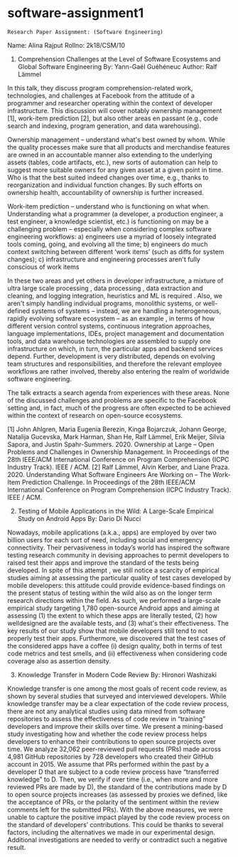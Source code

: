 # software-assignment1


	Research Paper Assignment: (Software Engineering) 
 
Name: Alina Rajput 
Rollno: 2k18/CSM/10 
 
01) Comprehension Challenges at the Level of Software Ecosystems and Global Software Engineering 
By: Yann-Gaël Guéhéneuc Author: Ralf Lämmel 
 
In this talk, they discuss program comprehension-related work, technologies, and challenges at Facebook from the attitude of a programmer and researcher operating within the context of developer infrastructure. This discussion will cover notably ownership management [1], work-item prediction [2], but also other areas en passant (e.g., code search and indexing, program generation, and data warehousing). 
 
Ownership management – understand what's best owned by whom. While the quality processes make sure that all products and merchandise features are owned in an accountable manner also extending to the underlying assets (tables, code artifacts, etc.), new sorts of automation can help to suggest more suitable owners for any given asset at a given point in time. Who is that the best suited indeed changes over time, e.g., thanks to reorganization and individual function changes. By such efforts on ownership health, accountability of ownership is further increased. 
 
Work-item prediction – understand who is functioning on what when. Understanding what a programmer (a developer, a production engineer, a test engineer, a knowledge scientist, etc.) is functioning on may be a challenging problem – especially when considering complex software engineering workflows: a) engineers use a myriad of loosely integrated tools coming, going, and evolving all the time; b) engineers do much context switching between different ‘work items’ (such as diffs for system changes); c) infrastructure and engineering processes aren't fully conscious of work items 
 
In these two areas and yet others in developer infrastructure, a mixture of ultra large scale processing , data processing , data extraction and cleaning, and logging integration, heuristics and ML is required . Also, we aren't simply handling individual programs, monolithic systems, or well-defined systems of systems – instead, we are handling a heterogeneous, rapidly evolving software ecosystem – as an example , in terms of how different version control systems, continuous integration approaches, language implementations, IDEs, project management and documentation tools, and data warehouse technologies are assembled to supply one infrastructure on which, in turn, the particular apps and backend services depend. Further, development is very distributed, depends on evolving team structures and responsibilities, and therefore the relevant employee workflows are rather involved, thereby also entering the realm of worldwide software 	engineering. 
 
The talk extracts a search agenda from experiences with these areas. None of the discussed challenges and problems are specific to the Facebook setting and, in fact, much of the progress are often expected to be achieved within the context of research on open-source ecosystems. 
 
[1]	John Ahlgren, Maria Eugenia Berezin, Kinga Bojarczuk, Johann George, Natalija Gucevska, Mark Harman, 
Shan He, Ralf Lämmel, Erik Meijer, Silvia Sapora, and Justin Spahr-Summers. 2020. Ownership at Large – Open Problems and Challenges in Ownership Management. In Proceedings of the 28th IEEE/ACM International Conference on Program Comprehension (ICPC Industry Track). IEEE / ACM. 
[2]	Ralf Lämmel, Alvin Kerber, and Liane Praza. 2020. Understanding What Software Engineers Are Working on – The Work-Item Prediction Challenge. In Proceedings of the 28th IEEE/ACM International Conference on Program Comprehension (ICPC Industry Track). IEEE / ACM. 
 







02) Testing of Mobile Applications in the Wild: A Large-Scale Empirical Study on Android Apps By: Dario Di Nucci 
 
Nowadays, mobile applications (a.k.a., apps) are employed by over two billion users for each sort of need, including social and emergency connectivity. Their pervasiveness in today’s world has inspired the software testing research community in devising approaches to permit developers to raised test their apps and improve the standard of the tests being developed. In spite of this attempt , we still notice a scarcity of empirical studies aiming at assessing the particular quality of test cases developed by mobile developers: this attitude could provide evidence-based findings on the present status of testing within the wild also as on the longer term research directions within the field. As such, we performed a large-scale empirical study targeting 1,780 open-source Android apps and aiming at assessing (1) the extent to which these apps are literally tested, (2) how welldesigned are the available tests, and (3) what's their effectiveness. The key results of our study show that mobile developers still tend to not properly test their apps. Furthermore, we discovered that the test cases of the considered apps have a coffee (i) design quality, both in terms of test code metrics and test smells, and (ii) effectiveness when considering code coverage also as assertion density. 
 

















03) Knowledge Transfer in Modern Code Review 
By: Hironori Washizaki 
 
Knowledge transfer is one among the most goals of recent code review, as shown by several studies that surveyed and interviewed developers. While knowledge transfer may be a clear expectation of the code review process, there are not any analytical studies using data mined from software repositories to assess the effectiveness of code review in “training” developers and improve their skills over time. We present a mining-based study investigating how and whether the code review process helps developers to enhance their contributions to open source projects over time. We analyze 32,062 peer-reviewed pull requests (PRs) made across 4,981 GitHub repositories by 728 developers who created their GitHub account in 2015. We assume that PRs performed within the past by a developer D that are subject to a code review process have “transferred knowledge” to D. Then, we verify if over time (i.e., when more and more reviewed PRs are made by D), the standard of the contributions made by D to open source projects increases (as assessed by proxies we defined, like the acceptance of PRs, or the polarity of the sentiment within the review comments left for the submitted PRs). With the above measures, we were unable to capture the positive impact played by the code review process on the standard of developers’ contributions. This could be thanks to several factors, including the alternatives we made in our experimental design. 
Additional investigations are needed to verify or contradict such a negative result. 
 

